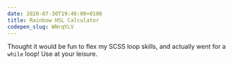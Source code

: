 ```yaml
---
date: 2020-07-30T19:46:00+0100
title: Rainbow HSL Calculator
codepen_slug: WNrqYLV
---
```


<c-codepen slug="{{ codepen_slug }}"></c-codepen>

Thought it would be fun to flex my SCSS loop skills, and actually went for a `while` loop! Use at your leisure.
